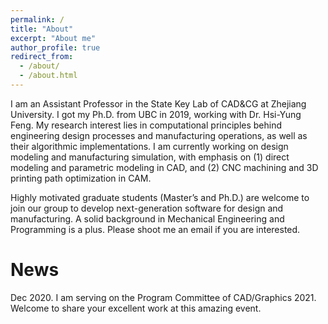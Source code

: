 ```yaml
---
permalink: /
title: "About"
excerpt: "About me"
author_profile: true
redirect_from: 
  - /about/
  - /about.html
---
```


I am an Assistant Professor in the State Key Lab of CAD&CG at Zhejiang University. I got my Ph.D. from UBC in 2019, working with Dr. Hsi-Yung Feng. My research interest lies in computational principles behind engineering design processes and manufacturing operations, as well as their algorithmic implementations. I am currently working on design modeling and manufacturing simulation, with emphasis on (1) direct modeling and parametric modeling in CAD, and (2) CNC machining and 3D printing path optimization in CAM.

Highly motivated graduate students (Master’s and Ph.D.) are welcome to join our group to develop next-generation software for design and manufacturing. A solid background in Mechanical Engineering and Programming is a plus. Please shoot me an email if you are interested.

News
======
Dec 2020. I am serving on the Program Committee of CAD/Graphics 2021. Welcome to share your excellent work at this amazing event.


